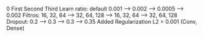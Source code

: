 0                                 First               Second              Third
Learn ratio: default 0.001   -->  0.002         -->  0.0005        --> 0.002
Filtros: 16, 32, 64          -->  32, 64, 128   -->  16, 32, 64    --> 32, 64, 128
Dropout: 0.2                 -->  0.3           -->  0.3           --> 0.35
                                                                 Added Regularization L2 = 0.001 
                                                                           (Conv, Dense)
